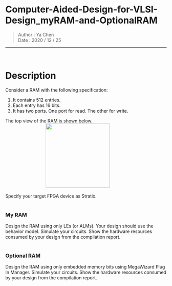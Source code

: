 # Computer-Aided-Design-for-VLSI-Design_myRAM-and-OptionalRAM

> Author : Ya Chen <br>
> Date : 2020 / 12 / 25

---

<br>

# Description

Consider a RAM with the following specification:

1. It contains 512 entries.
2. Each entry has 16 bits.
3. It has two ports. One port for read. The other for write.

The top view of the RAM is shown below.<br>
&emsp;&emsp;&emsp;&emsp;&emsp;&emsp;&emsp;&emsp;&emsp;<img src = "https://i.imgur.com/IxmKPsj.png" width = "200">

Specify your target FPGA device as Stratix.<br>
<br>

### My RAM

Design the RAM using only LEs (or ALMs). Your design should use the behavior model. Simulate your circuits. Show the hardware resources consumed by your design from the compilation report.<br>
<br>

### Optional RAM

Design the RAM using only embedded memory bits using MegaWizard Plug In Manager. Simulate your circuits. Show the hardware resources consumed by your design from the compilation report.

